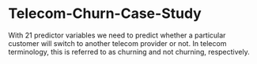 # Telecom-Churn-Case-Study

With 21 predictor variables we need to predict whether a particular customer will switch to another telecom provider or not. In telecom terminology, this is referred to as churning and not churning, respectively.
